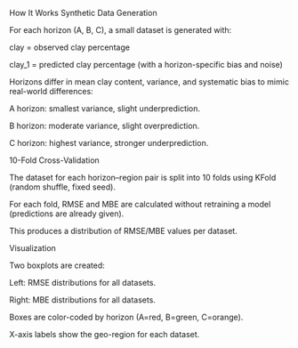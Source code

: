 How It Works
Synthetic Data Generation

For each horizon (A, B, C), a small dataset is generated with:

clay = observed clay percentage

clay_1 = predicted clay percentage (with a horizon-specific bias and noise)

Horizons differ in mean clay content, variance, and systematic bias to mimic real-world differences:

A horizon: smallest variance, slight underprediction.

B horizon: moderate variance, slight overprediction.

C horizon: highest variance, stronger underprediction.

10-Fold Cross-Validation

The dataset for each horizon–region pair is split into 10 folds using KFold (random shuffle, fixed seed).

For each fold, RMSE and MBE are calculated without retraining a model (predictions are already given).

This produces a distribution of RMSE/MBE values per dataset.

Visualization

Two boxplots are created:

Left: RMSE distributions for all datasets.

Right: MBE distributions for all datasets.

Boxes are color-coded by horizon (A=red, B=green, C=orange).

X-axis labels show the geo-region for each dataset.
